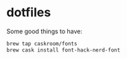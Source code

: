 # dotfiles

Some good things to have:
```bash
brew tap caskroom/fonts
brew cask install font-hack-nerd-font
```
